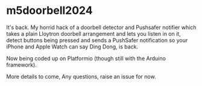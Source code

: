 # m5doorbell2024

It's back. My horrid hack of a doorbell detector and Pushsafer notifier which takes a plain Lloytron doorbell arrangement and lets you listen in on it, detect buttons being pressed and sends a PushSafer notification so your iPhone and Apple Watch can say Ding Dong, is back.

Now being coded up on Platformio (though still with the Arduino framework).

More details to come, Any questions, raise an issue for now.

